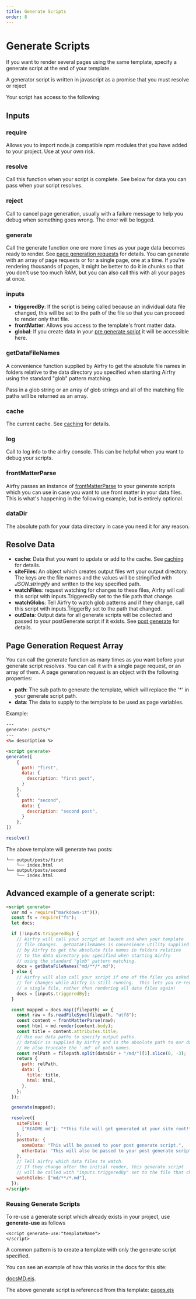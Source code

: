 ```yaml
---
title: Generate Scripts
order: 8
---
```


# Generate Scripts

If you want to render several pages using the same template, specify a generate script at the end of your template.

A generator script is written in javascript as a promise that you must resolve or reject

Your script has access to the following:

## Inputs

### require

Allows you to import node.js compatible npm modules that you have added to your project. Use at your own risk.

### resolve

Call this function when your script is complete. See below for data you can pass when your script resolves.

### reject

Call to cancel page generation, usually with a failure message to help you debug when something goes wrong. The error will be logged.

### generate

Call the generate function one ore more times as your page data becomes ready to render. See [page generation requests](#pageGenerationRequests) for details. You can generate with an array of page requests or for a single page, one at a time. If you're rendering thousands of pages, it might be better to do it in chunks so that you don't use too much RAM, but you can also call this with all your pages at once.

### inputs

- **triggeredBy**: If the script is being called because an individual data file changed, this will be set to the path of the file so that you can proceed to render only that file.
- **frontMatter**: Allows you access to the template's front matter data.
- **global**: If you create data in your [pre generate script](/docs/templates/preGenerate/) it will be accessible here.

### getDataFileNames

A convenience function supplied by Airfry to get the absolute file names in folders relative to the data directory you specified when starting Airfry using the standard "glob" pattern matching.

Pass in a glob string or an array of glob strings and all of the matching file paths will be returned as an array.

### cache

The current cache. See [caching](/docs/performance/cache/) for details.

### log

Call to log info to the airfry console. This can be helpful when you want to debug your scripts.

### frontMatterParse

Airfry passes an instance of [frontMatterParse](https://github.com/jxson/front-matter) to your generate scripts which you can use in case you want to use front matter in your data files. This is what's happening in the following example, but is entirely optional.

### dataDir

The absolute path for your data directory in case you need it for any reason.

## Resolve Data

- **cache**: Data that you want to update or add to the cache. See [caching](/docs/performance/cache/) for details.
- **siteFiles**: An object which creates output files wrt your output directory. The keys are the file names and the values will be stringified with _JSON.stringify_ and written to the key specified path.
- **watchFiles**: request watching for changes to these files, Airfry will call this script with inputs.TriggeredBy set to the file path that change.
- **watchGlobs**: Tell Airfry to watch glob patterns and if they change, call this script with inputs.TriggerBy set to the path that changed.
- **outData**: Output data for all generate scripts will be collected and passed to your postGenerate script if it exists. See [post generate](/docs/templates/postGenerate/) for details.

## Page Generation Request Array

You can call the generate function as many times as you want before your generate script resolves. You can call it with a single page request, or an array of them. A page generation request is an object with the following properties:

- **path**: The sub path to generate the template, which will replace the '\*' in your generate script path.
- **data**: The data to supply to the template to be used as page variables.

Example:

```html
---
generate: posts/*
---
<%= description %>

<script generate>
generate([
    {
      path: "first",
      data: {
        description: "first post",
      }
    },
    {
      path: "second",
      data: {
        description: "second post",
      }
    },
])

resolve()

```

The above template will generate two posts:

```
└── output/posts/first
    └── index.html
└── output/posts/second
    └── index.html
```

## Advanced example of a generate script:

```html
<script generate>
  var md = require("markdown-it")();
  const fs = require("fs");
  let docs;

  if (!inputs.triggeredBy) {
    // Airfry will call your script at launch and when your template
    // file changes.  getDataFileNames is convenience utility supplied
    // by Airfry to get the absolute file names in folders relative
    // to the data directory you specified when starting Airfry
    // using the standard "glob" pattern matching.
    docs = getDataFileNames("md/**/*.md");
  } else {
    // Airfry will also call your script if one of the files you asked
    // for changes while Airfry is still running.  This lets you re-render
    // a single file, rather than rendering all data files again!
    docs = [inputs.triggeredBy];
  }

  const mapped = docs.map((filepath) => {
    const raw = fs.readFileSync(filepath, "utf8");
    const content = frontMatterParse(raw);
    const html = md.render(content.body);
    const title = content.attributes.title;
    // Use our data paths to specify output paths.
    // dataDir is supplied by Airfry and is the absolute path to our data dir
    // We also truncate the '.md' of path names.
    const relPath = filepath.split(dataDir + "/md/")[1].slice(0, -3);
    return {
      path: relPath,
      data: {
        title: title,
        html: html,
      },
    };
  });

  generate(mapped);

  resolve({
    siteFiles: {
      ["README.md"]: "*This file will get generated at your site root!*",
    },
    postData: {
      someData: "This will be passed to your post generate script.",
      otherData: "This will also be passed to your post generate script.",
    },
    // Tell airfry which data files to watch.
    // If they change after the initial render, this generate script
    // will be called with "inputs.triggeredBy" set to the file that changed.
    watchGlobs: ["md/**/*.md"],
  });
</script>
```

### Reusing Generate Scripts

To re-use a generate script which already exists in your project, use **generate-use** as follows

```
<script generate-use:"templateName">
</script>
```

A common pattern is to create a template with only the generate script specified.

You can see an example of how this works in the docs for this site:

[docsMD.ejs](https://github.com/jaunt/airfryDocs/blob/main/airfry/templates/generators/docsMD.ejs).

The above generate script is referenced from this template:
[pages.ejs](https://github.com/jaunt/airfryDocs/blob/main/airfry/templates/pages.ejs)
